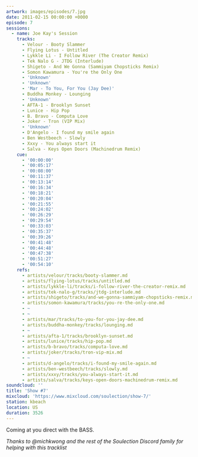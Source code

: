 ```yaml
---
artwork: images/episodes/7.jpg
date: 2011-02-15 00:00:00 +0000
episode: 7
sessions:
  - name: Joe Kay's Session
    tracks:
      - Velour - Booty Slammer
      - Flying Lotus - Untitled
      - Lykkle Li - I Follow River (The Creator Remix)
      - Tek Nalo G - JTDG (Interlude)
      - Shigeto - And We Gonna (Sammiyam Chopsticks Remix)
      - Somon Kawamura - You're the Only One
      - 'Unknown'
      - 'Unknown'
      - 'Mar - To You, For You (Jay Dee)'
      - Buddha Monkey - Lounging
      - 'Unknown'
      - AFTA-1 - Brooklyn Sunset
      - Lunice - Hip Pop
      - B. Bravo - Computa Love
      - Joker - Tron (VIP Mix)
      - 'Unknown'
      - D'Angelo - I found my smile again
      - Ben Westbeech - Slowly
      - Xxxy - You always start it
      - Salva - Keys Open Doors (Machinedrum Remix)
    cue:
      - '00:00:00'
      - '00:05:17'
      - '00:08:00'
      - '00:11:37'
      - '00:13:14'
      - '00:16:34'
      - '00:18:21'
      - '00:20:04'
      - '00:21:55'
      - '00:24:02'
      - '00:26:29'
      - '00:29:54'
      - '00:33:03'
      - '00:35:37'
      - '00:39:26'
      - '00:41:48'
      - '00:44:48'
      - '00:47:38'
      - '00:51:27'
      - '00:54:10'
    refs:
      - artists/velour/tracks/booty-slammer.md
      - artists/flying-lotus/tracks/untitled.md
      - artists/lykkle-li/tracks/i-follow-river-the-creator-remix.md
      - artists/tek-nalo-g/tracks/jtdg-interlude.md
      - artists/shigeto/tracks/and-we-gonna-sammiyam-chopsticks-remix.md
      - artists/somon-kawamura/tracks/you-re-the-only-one.md
      - ~
      - ~
      - artists/mar/tracks/to-you-for-you-jay-dee.md
      - artists/buddha-monkey/tracks/lounging.md
      - ~
      - artists/afta-1/tracks/brooklyn-sunset.md
      - artists/lunice/tracks/hip-pop.md
      - artists/b-bravo/tracks/computa-love.md
      - artists/joker/tracks/tron-vip-mix.md
      - ~
      - artists/d-angelo/tracks/i-found-my-smile-again.md
      - artists/ben-westbeech/tracks/slowly.md
      - artists/xxxy/tracks/you-always-start-it.md
      - artists/salva/tracks/keys-open-doors-machinedrum-remix.md
soundcloud: ''
title: 'Show #7'
mixcloud: 'https://www.mixcloud.com/soulection/show-7/'
station: kbeach
location: US
duration: 3526
---
```

Coming at you direct with the BASS.

<!--more-->

_Thanks to @michkwong and the rest of the Soulection Discord family for helping with this tracklist_

